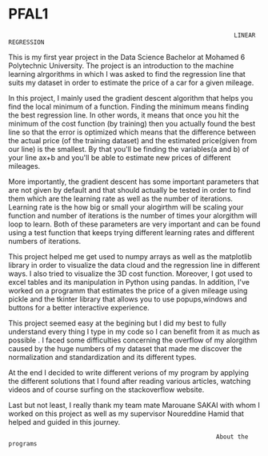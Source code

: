 # PFAL1
                                                                   LINEAR REGRESSION 
                                                                      
This is my first year project in the Data Science Bachelor at Mohamed 6 Polytechnic University. The project is an introduction to the machine learning alrgorithms in which
I was asked to find the regression line that suits my dataset in order to estimate the price of a car for a given mileage.

In this project, I mainly used the gradient descent algorithm that helps you find the local minimum of a function. Finding the minimum means finding the best  regression line.
In other words, it means that once you hit the minimum of the cost function (by training) then you actually found the best line so that the error is optimized which means 
that the difference between the actual price (of the training dataset) and the estimated price(given from our line) is the smallest. 
By that you'll be finding the variables(a and b) of your line ax+b and you'll be able to estimate new prices of different mileages.

More importantly, the gradient descent has some important parameters that are not given by default and that should actually be tested in order to find them
which are the learning rate as well as the number of iterations. Learning rate is the how big or small your alogirthm will be scaling your function and number of iterations is 
the number of times your alorgithm will loop to learn. Both of these parameters are very important and can be found using a test function that keeps trying 
different learning rates and different numbers of iterations.

This project helped me get used to numpy arrays as well as the matplotlib library in order to visualize the data cloud and the regression line in different ways. I also tried 
to visualize the 3D cost function. Moreover, I got used to excel tables and its manipulation in Python using pandas.
In addition, I've worked on a programm that estimates the price of a given mileage using pickle and the tkinter library that allows you to use popups,windows and buttons 
for a better interactive experience.

This project seemed easy at the begining but I did my best to fully understand every thing I type in my code so I can benefit from it as much as possible . I faced some
difficulties concerning the overflow of my alorgithm caused by the huge numbers of my dataset that made me discover the normalization and standardization and its different types.

At the end I decided to write different verions of my program by applying the different solutions that I found after reading various articles, watching videos and of course
surfing on the stackoverflow website.

Last but not least, I really thank my team mate Marouane SAKAI with whom I worked on this project as well as my supervisor Noureddine Hamid that helped and guided in this journey.

                                                              About the programs

